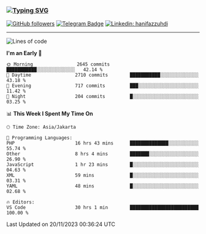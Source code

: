 ### [![Typing SVG](https://readme-typing-svg.herokuapp.com?font=lato&size=22&lines=Hi+There+👋)](https://git.io/typing-svg) 

[![GitHub followers](https://img.shields.io/github/followers/hanifazzuhdi?label=Follow&style=social)](https://github.com/hanifazzuhdi/?tab=follow) 
[![Telegram Badge](https://img.shields.io/badge/-hanif0198-blue?style=social&logo=telegram&link=https://www.t.me/hanif0198/)](https://www.t.me/hanif0198/) 
[![Linkedin: hanifazzuhdi](https://img.shields.io/badge/-hanifazzuhdi-blue?style=flat-square&logo=Linkedin&logoColor=white&link=https://www.linkedin.com/in/hanif-az-zuhdi-69688019b/)](https://www.linkedin.com/in/hanif-az-zuhdi-69688019b/) 

<hr/>

<!--START_SECTION:waka-->
![Lines of code](https://img.shields.io/badge/From%20Hello%20World%20I%27ve%20Written-39.2%20million%20lines%20of%20code-blue)

**I'm an Early 🐤** 

```text
🌞 Morning                2645 commits        ███████████░░░░░░░░░░░░░░   42.14 % 
🌆 Daytime                2710 commits        ███████████░░░░░░░░░░░░░░   43.18 % 
🌃 Evening                717 commits         ███░░░░░░░░░░░░░░░░░░░░░░   11.42 % 
🌙 Night                  204 commits         █░░░░░░░░░░░░░░░░░░░░░░░░   03.25 % 
```


📊 **This Week I Spent My Time On** 

```text
🕑︎ Time Zone: Asia/Jakarta

💬 Programming Languages: 
PHP                      16 hrs 43 mins      ██████████████░░░░░░░░░░░   55.74 % 
Other                    8 hrs 4 mins        ███████░░░░░░░░░░░░░░░░░░   26.90 % 
JavaScript               1 hr 23 mins        █░░░░░░░░░░░░░░░░░░░░░░░░   04.63 % 
XML                      59 mins             █░░░░░░░░░░░░░░░░░░░░░░░░   03.31 % 
YAML                     48 mins             █░░░░░░░░░░░░░░░░░░░░░░░░   02.68 % 

🔥 Editors: 
VS Code                  30 hrs 1 min        █████████████████████████   100.00 % 
```


 Last Updated on 20/11/2023 00:36:24 UTC
<!--END_SECTION:waka-->
